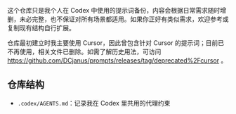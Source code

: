 这个仓库只是我个人在 Codex 中使用的提示词备份，内容会根据日常需求随时增删，未必完整，也不保证对所有场景都适用。如果你正好有类似需求，欢迎参考或复制现有结构自行扩展。

仓库最初建立时我主要使用 Cursor，因此曾包含针对 Cursor 的提示词；目前已不再使用，相关文件已删除。如需了解历史用法，可访问 https://github.com/DCjanus/prompts/releases/tag/deprecated%2Fcursor 。

## 仓库结构

- `.codex/AGENTS.md`：记录我在 Codex 里共用的代理约束

